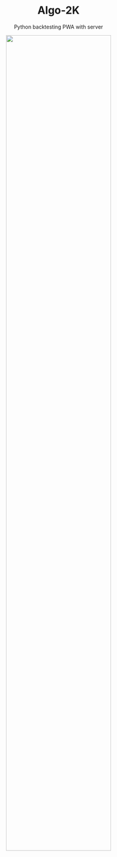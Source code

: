 
<div align="center">
<h1> Algo-2K </h1>


Python backtesting PWA with server 
</div>

<p align="center">
  <img width="75%" src="https://github.com/wisespira/Algo-2K/blob/master/b6040184%20Algo%20Poster.png">
</p>
